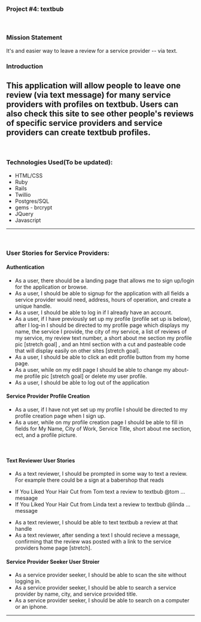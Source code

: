 
### Project #4: textbub
​
### Mission Statement
It's and easier way to leave a review for a service provider -- via text.
​
### Introduction
This application will allow people to leave one review (via text message) for many service providers with profiles on textbub.  Users can also check this site to see other people's reviews of specific service providers and service providers can create textbub profiles.
​
---
​
### Technologies Used(To be updated):
* HTML/CSS
* Ruby
* Rails
* Twillio
* Postgres/SQL
* gems - brcrypt
* JQuery
* Javascript
​
---

​
### User Stories for Service Providers:
#### Authentication
* As a user, there should be a landing page that allows me to sign up/login for the application or browse.
* As a user, I should be able to signup for the application with all fields a service provider would need, address, hours of operation, and create a unique handle.
* As a user, I should be able to log in if I already have an account.
* As a user, if I have previously set up my profile (profile set up is below), after I log-in I should be directed to my profile page which displays my name, the service I provide, the city of my service, a list of reviews of my service, my review text number, a short about me section my profile pic [stretch goal] , and an html section with a cut and pasteable code that will display easily on other sites [stretch goal].
* As a user, I should be able to click an edit profile button from my home page.
* As a user, while on my edit page I should be able to change my about-me profile pic [stretch goal] or delete my user profile.
* As a user, I should be able to log out of the application

#### Service Provider Profile Creation
* As a user, if I have not yet set up my profile I should be directed to my profile creation page when I sign up.
* As a user, while on my profile creation page I should be able to fill in fields for My Name, City of Work, Service Title, short about me section, ect, and a profile picture.

​
#### Text Reviewer User Stories
* As a text reviewer, I should be prompted in some way to text a review.  For example there could be a sign at a babershop that reads
 - If You Liked Your Hair Cut from Tom text a review to textbub @tom ... mesaage
 - If You Liked Your Hair Cut from  Linda text a review to textbub @linda ... message  
* As a text reviewer, I should be able to text textbub a review at that handle
* As a text reviewer, after sending a text I should recieve a message, confirming that the review was posted with a link to the service providers home page [stretch].
​

#### Service Provider Seeker User Stroier
* As a service provider seeker, I should be able to scan the site without logging in.
* As a service provider seeker, I should be able to search a service provider by name, city, and service provided title.
* As a service provider seeker, I should be able to search on a computer or an iphone.

---
​
